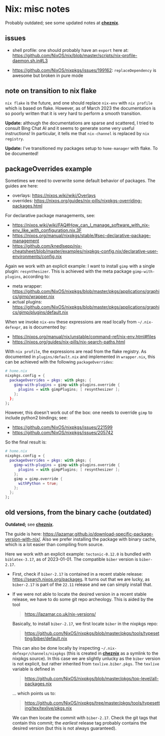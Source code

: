 # Nix: misc notes

Probably outdated; see some updated notes at [**cheznix**](https://github.com/bryango/cheznix).

## issues

- shell profile: one should probably have an `export` here at: https://github.com/NixOS/nix/blob/master/scripts/nix-profile-daemon.sh.in#L3

- https://github.com/NixOS/nixpkgs/issues/199162: `replaceDependency` is awesome but broken in pure mode

## note on transition to nix flake

`nix flake` is the future, and one should replace `nix-env` with `nix profile` which is based on flake. However, as of March 2023 the documentation is so poorly written that it is very hard to perform a smooth transition.

**Update:** although the documentations are sparse and scattered, I tried to consult Bing Chat AI and it seems to generate some very useful instructions! In particular, it tells me that `nix-channel` is replaced by `nix registry`.

**Update:** I've transitioned my packages setup to `home-manager` with flake. To be documented!

## packageOverrides example

Sometimes we need to overwrite some default behavior of packages. The guides are here:

- overlays: https://nixos.wiki/wiki/Overlays
- overrides: https://nixos.org/guides/nix-pills/nixpkgs-overriding-packages.html

For declarative package managements, see:
- https://nixos.wiki/wiki/FAQ#How_can_I_manage_software_with_nix-env_like_with_configuration.nix.3F
- https://nixos.org/manual/nixpkgs/stable/#sec-declarative-package-management
- https://github.com/knedlsepp/nix-cheatsheet/blob/master/examples/nixpkgs-config.nix/declarative-user-environments/config.nix

Again we work with an explicit example: I want to install `gimp` with a single plugin: `resynthesizer`. This is achieved with the meta package `gimp-with-plugins`, according to:

- meta wrapper: https://github.com/NixOS/nixpkgs/blob/master/pkgs/applications/graphics/gimp/wrapper.nix
- actual plugins: https://github.com/NixOS/nixpkgs/blob/master/pkgs/applications/graphics/gimp/plugins/default.nix

When we invoke `nix-env` these expressions are read locally from `~/.nix-defexpr`, as is documented by:

- https://nixos.org/manual/nix/unstable/command-ref/nix-env.html#files
- https://nixos.org/guides/nix-pills/nix-search-paths.html

With `nix profile`, the expressions are read from the flake registry.
As documented in `plugins/default.nix` and implemented in `wrapper.nix`, this can be achieved with the following `packageOverrides`:
```nix
# home.nix 
nixpkgs.config = {
  packageOverrides = pkgs: with pkgs; {
    gimp-with-plugins = gimp-with-plugins.override {
      plugins = with gimpPlugins; [ resynthesizer ];
    };
  };
};
```
However, this doesn't work out of the box: one needs to override `gimp` to include python2 bindings; see:

- https://github.com/NixOS/nixpkgs/issues/221599
- https://github.com/NixOS/nixpkgs/issues/205742

So the final result is:
```nix
# home.nix 
nixpkgs.config = {
  packageOverrides = pkgs: with pkgs; {
    gimp-with-plugins = gimp-with-plugins.override {
      plugins = with gimpPlugins; [ resynthesizer ];
    };
    gimp = gimp.override {
      withPython = true;
    };
  };
};
```

## old versions, from the binary cache (outdated)

**Outdated;** see [**cheznix**](https://github.com/bryango/cheznix).

The guide is here: https://lazamar.github.io/download-specific-package-version-with-nix/. Also we prefer installing the package with binary cache, which is a lot easier than compiling from source.

Here we work with an explicit example: `tectonic-0.12.0` is bundled with `biblatex-3.17`, as of 2023-01-01. The compatible `biber` version is `biber-2.17`. 

- First, check if `biber-2.17` is contained in a recent stable release: https://search.nixos.org/packages. It turns out that we are lucky, as `biber-2.17` is part of the `22.11` release and we can simply install that.

- If we were not able to locate the desired version in a recent stable release, we have to do some git repo archeology. This is aided by the tool
  > https://lazamar.co.uk/nix-versions/
  
  Basically, to install `biber-2.17`, we first locate `biber` in the nixpkgs repo:
  > https://github.com/NixOS/nixpkgs/blob/master/pkgs/tools/typesetting/biber/default.nix

  This can also be done locally by inspecting `~/.nix-defexpr/channels/nixpkgs` (this is created in [**cheznix**](https://github.com/bryango/cheznix/blob/-/home.nix) as a symlink to the nixpkgs source). In this case we are slightly unlucky as the `biber` version is not explicit, but rather inherited from `texlive.biber.pkgs`. The `texlive` variable is defined in
  
  > https://github.com/NixOS/nixpkgs/blob/master/pkgs/top-level/all-packages.nix
  
  ... which points us to:
  
  > https://github.com/NixOS/nixpkgs/tree/master/pkgs/tools/typesetting/tex/texlive/pkgs.nix

  We can then locate the commit with `biber-2.17`. Check the git tags that contain this commit; the _earliest_ release tag probably contains the desired version (but this is not always guaranteed).
